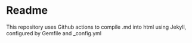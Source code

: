 # Readme
This repository uses Github actions to compile .md into html using Jekyll, configured by Gemfile and _config.yml
